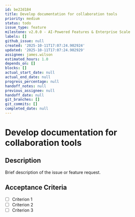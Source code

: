```yaml
---
id: be22d184
title: Develop documentation for collaboration tools
priority: medium
status: todo
issue_type: feature
milestone: v2.0.0 - AI-Powered Features & Enterprise Scale
labels: []
github_issue: null
created: '2025-10-11T17:07:24.902924'
updated: '2025-10-11T17:07:24.902929'
assignee: james.wilson
estimated_hours: 1.0
depends_on: []
blocks: []
actual_start_date: null
actual_end_date: null
progress_percentage: null
handoff_notes: null
previous_assignee: null
handoff_date: null
git_branches: []
git_commits: []
completed_date: null
---
```


# Develop documentation for collaboration tools

## Description

Brief description of the issue or feature request.

## Acceptance Criteria

- [ ] Criterion 1
- [ ] Criterion 2
- [ ] Criterion 3